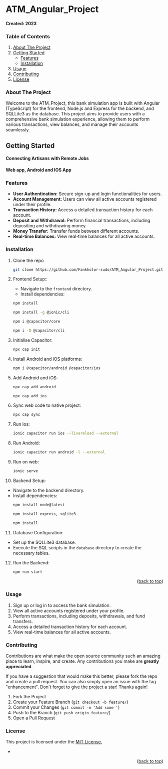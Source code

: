 # ATM_Angular_Project

#### Created: 2023

<!-- TABLE OF CONTENTS -->
### Table of Contents
<ol>
  <li>
    <a href="#about-the-project">About The Project</a>
  </li>
  <li>
    <a href="#getting-started">Getting Started</a>
    <ul>
      <li><a href="#features">Features</a></li>
      <li><a href="#installation">Installation</a></li>
    </ul>
  </li>
  <li><a href="#usage">Usage</a></li>
  <li><a href="#contributing">Contributing</a></li>
  <li><a href="#license">License</a></li>
</ol>


### About The Project

Welcome to the ATM_Project, this bank simulation app is built with Angular (TypeScript)
for the frontend, Node.js and Express for the backend, and SQLLite3 as the database. 
This project aims to provide users with a comprehensive bank simulation experience, 
allowing them to perform various transactions, view balances, and manage their accounts seamlessly.

## Getting Started
#### Connecting Artisans with Remote Jobs
#### Web app, Android and IOS App

### Features
* <b>User Authentication:</b> Secure sign-up and login functionalities for users.
* <b>Account Management:</b> Users can view all active accounts registered under their profile.
* <b>Transaction History:</b> Access a detailed transaction history for each account.
* <b>Deposit and Withdrawal:</b> Perform financial transactions, including depositing and withdrawing money.
* <b>Money Transfer:</b> Transfer funds between different accounts.
* <b>Real-time Balances:</b> View real-time balances for all active accounts.


### Installation
1. Clone the repo
   ```sh
   git clone https://github.com/Fankholor-sudo/ATM_Angular_Project.git
   ```
2. Frontend Setup::
   * Navigate to the `frontend` directory.
   * Install dependencies:
   ```sh
   npm install
   ```
   
   ```sh
   npm install -g @ionic/cli
   ```

   ```sh
   npm i @capacitor/core
   ```
   ```sh
   npm i -D @capacitor/cli
   ```
3. Initialise Capacitor:
   ```sh
   npx cap init
   ```
4. Install Android and iOS platforms:
   ```sh
   npm i @capacitor/android @capacitor/ios
   ```
5. Add Android and iOS:
   ```sh
   npx cap add android
   ```
   ```sh
   npx cap add ios
   ```
6. Sync web code to native project:
   ```sh
   npx cap sync
   ```
7. Run Ios:
   ```sh
   ionic capacitor run ios --livereload --external
   ```
8. Run Android:
   ```sh
   ionic capacitor run android -l --external
   ```
9. Run on web:
   ```sh
   ionic serve
   ```
10. Backend Setup:
  * Navigate to the backend directory.
  * Install dependencies:
     ```sh
     npm install node@latest
     ```
     ```sh
     npm install express, sqlite3
     ```
     ```sh
     npm install
     ```
11. Database Configuration:
  * Set up the SQLLite3 database.
  * Execute the SQL scripts in the `database` directory to create the necessary tables.
12. Run the Backend:
     ```sh
     npm run start
     ```
  
<p align="right">(<a href="#top">back to top</a>)</p>

### Usage

1. Sign up or log in to access the bank simulation.
2. View all active accounts registered under your profile.
3. Perform transactions, including deposits, withdrawals, and fund transfers.
4. Access a detailed transaction history for each account.
5. View real-time balances for all active accounts.

<!-- CONTRIBUTING -->

### Contributing

Contributions are what make the open source community such an amazing place to learn, inspire, and create. Any contributions you make are **greatly appreciated**.

If you have a suggestion that would make this better, please fork the repo and create a pull request. You can also simply open an issue with the tag "enhancement".
Don't forget to give the project a star! Thanks again!

1. Fork the Project
2. Create your Feature Branch (`git checkout -b feature/`)
3. Commit your Changes (`git commit -m 'Add some '`)
4. Push to the Branch (`git push origin feature/`)
5. Open a Pull Request

<!-- LICENSE -->

### License
<p>This project is licensed under the <a href="https://opensource.org/license/ecl-1-0/">MIT License.</a></p>


- []()

<p align="right">(<a href="#top">back to top</a>)</p>



